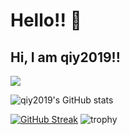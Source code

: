 # Hello!! 👋

Hi, I am qiy2019!!
----
![](https://komarev.com/ghpvc/?username=qiy2019&color=f772e3)

![qiy2019's GitHub stats](https://github-readme-stats.vercel.app/api?username=qiy2019&show_icons=true&bg_color=0,fc0303,f5e342,4ef542,4269f5,bc42f5&border_radius=34&text_color=000000&title_color=0000FF&icon_color=f772e3)

[![GitHub Streak](https://streak-stats.demolab.com?user=qiy2019&border_radius=15&theme=radical)](https://git.io/streak-stats)
![trophy](https://github-profile-trophy.vercel.app/?username=qiy2019)
